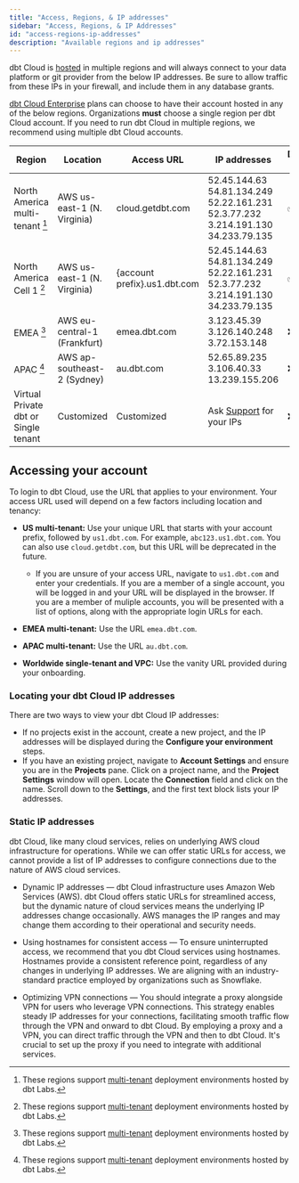 ```yaml
---
title: "Access, Regions, & IP addresses"
sidebar: "Access, Regions, & IP Addresses"
id: "access-regions-ip-addresses"
description: "Available regions and ip addresses"
---
```


dbt Cloud is [hosted](/docs/cloud/about-cloud/architecture) in multiple regions and will always connect to your data platform or git provider from the below IP addresses. Be sure to allow traffic from these IPs in your firewall, and include them in any database grants.

[dbt Cloud Enterprise](https://www.getdbt.com/pricing/) plans can choose to have their account hosted in any of the below regions. Organizations **must** choose a single region per dbt Cloud account. If you need to run dbt Cloud in multiple regions, we recommend using multiple dbt Cloud accounts. 


| Region | Location | Access URL | IP addresses | Developer plan | Team plan | Enterprise plan |
|--------|----------|------------|--------------|----------------|-----------|-----------------|
| North America multi-tenant [^1] | AWS us-east-1 (N. Virginia) | cloud.getdbt.com | 52.45.144.63 <br /> 54.81.134.249 <br />52.22.161.231 <br />52.3.77.232 <br />3.214.191.130 <br />34.233.79.135 | ✅ | ✅ | ✅ |
| North America Cell 1 [^1]       | AWS us-east-1 (N. Virginia) | {account prefix}.us1.dbt.com | 52.45.144.63 <br /> 54.81.134.249 <br />52.22.161.231 <br />52.3.77.232 <br />3.214.191.130 <br />34.233.79.135 | ✅  | ❌ | ✅ |
| EMEA [^1] | AWS eu-central-1	(Frankfurt) | emea.dbt.com | 3.123.45.39 <br /> 3.126.140.248 <br /> 3.72.153.148 | ❌ | ❌ | ✅ |
| APAC  [^1] | 	AWS ap-southeast-2  (Sydney)| au.dbt.com | 52.65.89.235 <br /> 3.106.40.33 <br /> 13.239.155.206 <br />| ❌ | ❌ | ✅ |
| Virtual Private dbt or Single tenant | Customized |  Customized | Ask [Support](/community/resources/getting-help#dbt-cloud-support) for your IPs | ❌ | ❌ | ✅ |


[^1]: These regions support [multi-tenant](/docs/cloud/about-cloud/tenancy) deployment environments hosted by dbt Labs.

## Accessing your account

To login to dbt Cloud, use the URL that applies to your environment.  Your access URL used will depend on a few factors including location and tenancy:
- **US multi-tenant:** Use your unique URL that starts with your account prefix, followed by `us1.dbt.com`. For example, `abc123.us1.dbt.com`. You can also use `cloud.getdbt.com`, but this URL will be deprecated in the future. 
    - If you are unsure of your access URL, navigate to `us1.dbt.com` and enter your credentials. If you are a member of a single account, you will be logged in and your URL will be displayed in the browser. If you are a member of muliple accounts, you will be presented with a list of options, along with the appropriate login URLs for each.

    <Lightbox src="/img/docs/dbt-cloud/find-account.png" title="dbt Cloud accounts" />

- **EMEA multi-tenant:** Use the URL `emea.dbt.com`.
- **APAC multi-tenant:** Use the URL `au.dbt.com`.
- **Worldwide single-tenant and VPC:** Use the vanity URL provided during your onboarding.

### Locating your dbt Cloud IP addresses

There are two ways to view your dbt Cloud IP addresses:
- If no projects exist in the account, create a new project, and the IP addresses will be displayed during the **Configure your environment** steps.
- If you have an existing project, navigate to **Account Settings** and ensure you are in the **Projects** pane. Click on a project name, and the **Project Settings** window will open. Locate the **Connection** field and click on the name. Scroll down to the **Settings**, and the first text block lists your IP addresses. 

### Static IP addresses

dbt Cloud, like many cloud services, relies on underlying AWS cloud infrastructure for operations. While we can offer static URLs for access, we cannot provide a list of IP addresses to configure connections due to the nature of AWS cloud services.

* Dynamic IP addresses &mdash; dbt Cloud infrastructure uses Amazon Web Services (AWS). dbt Cloud offers static URLs for streamlined access, but the dynamic nature of cloud services means the underlying IP addresses change occasionally. AWS manages the IP ranges and may change them according to their operational and security needs.

* Using hostnames for consistent access &mdash; To ensure uninterrupted access, we recommend that you dbt Cloud services using hostnames. Hostnames provide a consistent reference point, regardless of any changes in underlying IP addresses. We are aligning with an industry-standard practice employed by organizations such as Snowflake.

* Optimizing VPN connections &mdash; You should integrate a proxy alongside VPN for users who leverage VPN connections. This strategy enables steady IP addresses for your connections, facilitating smooth traffic flow through the VPN and onward to dbt Cloud. By employing a proxy and a VPN, you can direct traffic through the VPN and then to dbt Cloud. It's crucial to set up the proxy if you need to integrate with additional services.

